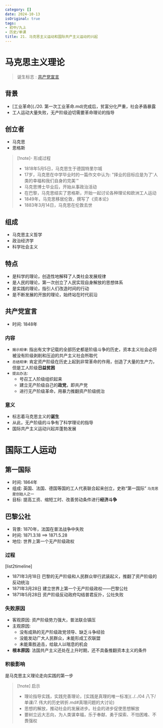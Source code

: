 ```yaml
---
category: []
date: 2024-10-13
isOriginal: true
tags:
- 初中/九上
- 历史/单课
title: 21. 马克思主义运动和国际共产主义运动的兴起
---
```

# 马克思主义理论
> 诞生标志 : [共产党宣言](#共产党宣言)
## 背景
- [工业革命](./20. 第一次工业革命.md)完成后，贫富分化严重，社会矛盾暴露
- 工人运动大量失败，无产阶级迫切需要革命理论的指导
## 创立者
- 马克思
- 恩格斯
> [!note]- 形成过程
> - 1818年5月5日，马克思生于德国特里尔城
> - 17岁，马克思在中学毕业时的一篇作文中认为: "择业的目标应是为了'人类的幸福和我们自身的完美'"
> - 马克思博士毕业后，开始从事政治活动
> - 在巴黎，马克思结实了恩格斯，开始一起讨论各种理论和欧洲工人运动
> - 1849年，马克思移居伦敦，撰写了《资本论》
> - 1883年3月14日，马克思在伦敦去世
## 组成
- 马克思主义哲学
- 政治经济学
- 科学社会主义 
## 特点
- 是科学的理论，创造性地解释了人类社会发展规律
- 是人民的理论，第一次创立了人民实现自身解放的思想体系
- 是实践的理论，指引人们改造时间的行动
- 是不断发展的开放的理论，始终站在时代前沿
## 共产党宣言
- 时间: 1848年
### 内容
- `揭示规律`: 指出有文字记载的全部历史都是阶级斗争的历史，资本主义社会必将被没有阶级剥削和压迫的共产主义社会所取代
- `总结规律`: 肯定资产阶级在历史上起到非常革命的作用，创造了大量的生产力，但是工人阶级**日益贫困**
- `提出办法`:
    -  号召工人阶级组织起来
    -  建立无产阶级自己的**政党**，即共产党
    - 进行无产阶级革命，用暴力推翻资产阶级统治
### 意义
- 标志着马克思主义的**诞生**
- 从此，无产阶级的斗争有了科学理论的指导
- 国际共产主义运动兴起并蓬勃发展
# 国际工人运动
## 第一国际
- 时间: 1864年
- 组成: 英国、法国、德国等国的工人代表联合起来创立，史称“第一国际” `马克思是创始人之一`
- 目标: 提高工资、缩短工时、改善劳动条件进行**经济斗争**
## 巴黎公社
- 背景: 1870年，法国在普法战争中失败
- 时间: 1871.3.18 ==> 1871.5.28
- 地位: 世界上第一个无产阶级政权
### 过程
[list2timeline]
- 1871年3月18日
  巴黎的无产阶级和人民群众举行武装起义，推翻了资产阶级的反动统治
- 1871年3月28日
  建立世界上第一个无产阶级政权——巴黎公社
- 1871年5月28日
  资产阶级反动政府勾结普君反扑，公社失败
### 失败原因
- 客观原因: 资产阶级势力强大，普法联合镇压
- 主观原因:
    - 没有成熟的无产阶级政党领导、缺乏斗争经验
    - 没能发动广大人民群众，未能形成工农联盟
    - 未能乘胜追击，给敌人以喘息的机会
- **根本原因**: 法国共产主义还处在上升时期，还不具备推翻资本主义的条件
### 积极影响
是马克思主义理论走向实践的第一步

> [!note] 启示
> - 理论指导实践，实践完善理论，[实践是真理的唯一标准](../../04 八下/单课/7. 伟大的历史转折.md#真理问题的大讨论)
> - 思想的解放，推动社会的发展进步。社会的进步促使思想解放
> - 要树立远大志向，为人类谋幸福，乐于奉献、勇于探索、不怕困难、不畏强权